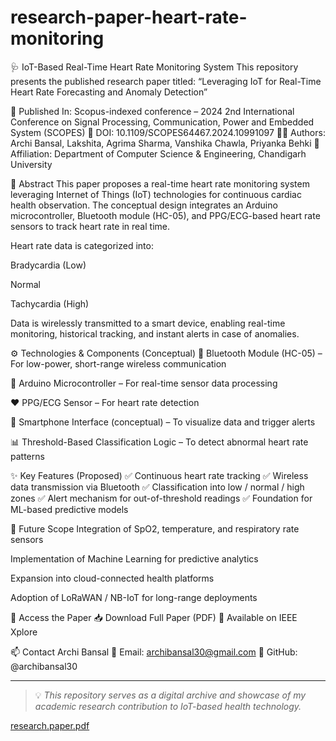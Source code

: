 # research-paper-heart-rate-monitoring
🩺 IoT-Based Real-Time Heart Rate Monitoring System
This repository presents the published research paper titled:
“Leveraging IoT for Real-Time Heart Rate Forecasting and Anomaly Detection”

📄 Published In: Scopus-indexed conference – 2024 2nd International Conference on Signal Processing, Communication, Power and Embedded System (SCOPES)
🧾 DOI: 10.1109/SCOPES64467.2024.10991097
👨‍🔬 Authors: Archi Bansal, Lakshita, Agrima Sharma, Vanshika Chawla, Priyanka Behki
🏫 Affiliation: Department of Computer Science & Engineering, Chandigarh University

📘 Abstract
This paper proposes a real-time heart rate monitoring system leveraging Internet of Things (IoT) technologies for continuous cardiac health observation. The conceptual design integrates an Arduino microcontroller, Bluetooth module (HC-05), and PPG/ECG-based heart rate sensors to track heart rate in real time.

Heart rate data is categorized into:

Bradycardia (Low)

Normal

Tachycardia (High)

Data is wirelessly transmitted to a smart device, enabling real-time monitoring, historical tracking, and instant alerts in case of anomalies.

⚙️ Technologies & Components (Conceptual)
📶 Bluetooth Module (HC-05) – For low-power, short-range wireless communication

🧠 Arduino Microcontroller – For real-time sensor data processing

❤️ PPG/ECG Sensor – For heart rate detection

📱 Smartphone Interface (conceptual) – To visualize data and trigger alerts

📊 Threshold-Based Classification Logic – To detect abnormal heart rate patterns

✨ Key Features (Proposed)
✅ Continuous heart rate tracking
✅ Wireless data transmission via Bluetooth
✅ Classification into low / normal / high zones
✅ Alert mechanism for out-of-threshold readings
✅ Foundation for ML-based predictive models

🔬 Future Scope
Integration of SpO2, temperature, and respiratory rate sensors

Implementation of Machine Learning for predictive analytics

Expansion into cloud-connected health platforms

Adoption of LoRaWAN / NB-IoT for long-range deployments

📄 Access the Paper
📥 Download Full Paper (PDF)
🔗 Available on IEEE Xplore

📫 Contact
Archi Bansal
📧 Email: archibansal30@gmail.com
🐙 GitHub: @archibansal30



---

> 💡 _This repository serves as a digital archive and showcase of my academic research contribution to IoT-based health technology._

[research.paper.pdf](https://github.com/user-attachments/files/20366386/research.paper.pdf)

